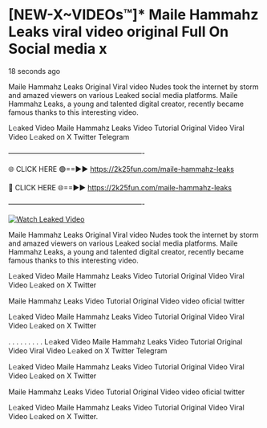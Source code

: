 # [NEW-X~VIDEOs™]* Maile Hammahz Leaks viral video original Full On Social media x

18 seconds ago

Maile Hammahz Leaks Original Viral video Nudes took the internet by storm and amazed viewers on various Leaked social media platforms. Maile Hammahz Leaks, a young and talented digital creator, recently became famous thanks to this interesting video.

L𝚎aked Video Maile Hammahz Leaks Video Tutorial Original Video Viral Video L𝚎aked on X Twitter Telegram

———————————————————-

🌐 CLICK HERE 🟢==►► https://2k25fun.com/maile-hammahz-leaks

🔴 CLICK HERE 🌐==►► https://2k25fun.com/maile-hammahz-leaks

———————————————————-

[![Watch Leaked Video](https://miro.medium.com/v2/resize:fit:828/format:webp/1*cilzJN44JGOrTw9NJCrNHA.gif "Watch Leaked Video")](https://2k25fun.com/maile-hammahz-leaks)

Maile Hammahz Leaks Original Viral video Nudes took the internet by storm and amazed viewers on various Leaked social media platforms. Maile Hammahz Leaks, a young and talented digital creator, recently became famous thanks to this interesting video.

L𝚎aked Video Maile Hammahz Leaks Video Tutorial Original Video Viral Video L𝚎aked on X Twitter

Maile Hammahz Leaks Video Tutorial Original Video video oficial twitter

L𝚎aked Video Maile Hammahz Leaks Video Tutorial Original Video Viral Video L𝚎aked on X Twitter

. . . . . . . . . L𝚎aked Video Maile Hammahz Leaks Video Tutorial Original Video Viral Video L𝚎aked on X Twitter Telegram

L𝚎aked Video Maile Hammahz Leaks Video Tutorial Original Video Viral Video L𝚎aked on X Twitter

Maile Hammahz Leaks Video Tutorial Original Video video oficial twitter

L𝚎aked Video Maile Hammahz Leaks Video Tutorial Original Video Viral Video L𝚎aked on X Twitter.